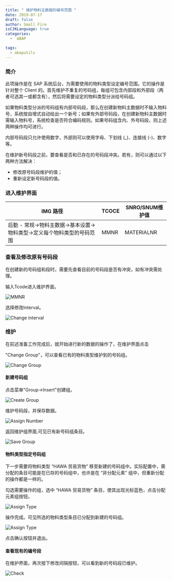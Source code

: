```yaml
---
title: " 维护物料主数据的编号范围 "
date: 2019-07-17
draft: false
author: Small Fire
isCJKLanguage: true
categories: 
  -  ABAP

tags: 
  - abaputils
---
```


### 简介

此项操作是在 SAP 系统后台，为需要使用的物料类型设定编号范围。它的操作是针对整个 Client 的。首先维护不重复的号码组，每组可包含内部段和外部段（两者可选其一或都含有），然后将需要设定的物料类型分派给号码组。

如果物料类型分派的号码组有内部号码段，那么在创建新物料主数据时不输入物料号，系统按自增式自动给出一个新号；如果有外部号码段，在创建新物料主数据时需输入物料号，系统检查是否符合编码规则。如果号码组含内、外号码段，则上述两种操作均可进行。

内部号码段只允许使用数字，外部则可以使用字母、下划线 (_)、连接线 (-)、数字等。

在维护新号码段之前，要查看是否和已存在的号码段冲突。若有，则可以通过以下两种方法解决：

- 修改原号码段维护的值；
- 重新设定新号码段的值。

### 进入维护界面

| IMG 路径                                                     | TCOCE | SNRO/SNUM维护值 |
| ------------------------------------------------------------ | ----- | --------------- |
| 后勤 - 常规→物料主数据→基本设置→物料类型→定义每个物料类型的号码范围 | MMNR  | MATERIALNR      |

### 查看及修改原有号码段

在创建新的号码组和段时，需要先查看目前的号码段是否有冲突，如有冲突需处理。

输入Tcode进入维护界面。

![MMNR](/images/ABAP/ABAP_NumberRange9.png)

选择修改Interval。

![Change interval](/images/ABAP/ABAP_NumberRange11.png)

### 维护

在前述准备工作完成后，就开始进行新的数据的操作了，在维护界面点击

"Change Group"，可以查看已有的物料类型维护到的号码组。

![Change Group](/images/ABAP/ABAP_NumberRange10.png)

#### 新建号码组

点击菜单"Group->Insert"创建组。

![Create Group](/images/ABAP/ABAP_NumberRange12.png)

维护号码段，并保存数据。

![Assign Number](/images/ABAP/ABAP_NumberRange13.png)

返回维护组界面,可见已有新号码组条目。

![Save Group](/images/ABAP/ABAP_NumberRange14.png)

#### 物料类型指定号码组

下一步需要将物料类型 “HAWA 贸易货物” 移至新建的号码组中。实际配置中，需分配的条目可能是在已存的号码组中，也许是在 “非分配元素” 组中，但重新分配的操作都是一样的。

勾选需要操作的组，选中 “HAWA 贸易货物” 条目，使其出现光标蓝色，点击分配元素组按钮。

![Assign Type](/images/ABAP/ABAP_NumberRange15.png)

操作完成。可见所选的物料类型条目已分配到新建的号码组。

![Assign Type](/images/ABAP/ABAP_NumberRange16.png)

点击确认按钮并退出。

#### 查看现有的编号段

在维护界面，再次按下修改间隔按钮，可以看到新的号码段已维护。

![Check](/images/ABAP/ABAP_NumberRange17.png)